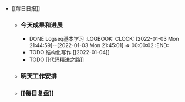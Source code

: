 - [[每日日报]]
	- ### 今天成果和进展
		- DONE Logseq基本学习
		  :LOGBOOK:
		  CLOCK: [2022-01-03 Mon 21:44:59]--[2022-01-03 Mon 21:45:01] =>  00:00:02
		  :END:
		- TODO 结构化写作 [[2022-01-04]]
		- TODO [[代码精进之路]]
	- ### 明天工作安排
	- ### [[每日复盘]]